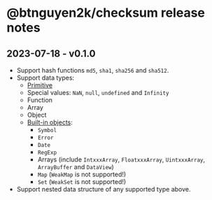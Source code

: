 # @btnguyen2k/checksum release notes

## 2023-07-18 - v0.1.0

- Support hash functions `md5`, `sha1`, `sha256` and `sha512`.
- Support data types:
  - [Primitive](https://developer.mozilla.org/en-US/docs/Glossary/Primitive)
  - Special values: `NaN`, `null`, `undefined` and `Infinity`
  - Function
  - Array
  - Object
  - [Built-in objects](https://developer.mozilla.org/en-US/docs/Web/JavaScript/Reference/Global_Objects):
    - `Symbol`
    - `Error`
    - `Date`
    - `RegExp`
    - Arrays (include `IntxxxArray`, `FloatxxxArray`, `UintxxxArray`, `ArrayBuffer` and `DataView`)
    - `Map` (`WeakMap` is not supported!)
    - `Set` (`WeakSet` is not supported!)
- Support nested data structure of any supported type above.
